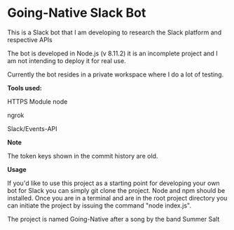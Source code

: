 # Going-Native Slack Bot

This is a Slack bot that I am developing to research the Slack platform and respective APIs

The bot is developed in Node.js (v 8.11.2) it is an incomplete project and I am not intending to deploy it for real use. 

Currently the bot resides in a private workspace where I do a lot of testing.

**Tools used:**

HTTPS Module node

ngrok

Slack/Events-API

**Note**

The token keys  shown in the commit history are old.

**Usage**

If you'd like to use this project as a starting point for developing your own bot for Slack you can simply git clone the project. Node and npm should be installed. Once you are in a terminal and are in the root project directory you can initiate the project by issuing the command "node index.js".



The project is named Going-Native after a song by the band Summer Salt





